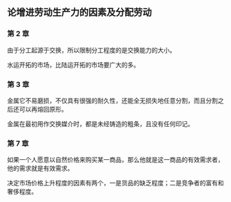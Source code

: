 ## 论增进劳动生产力的因素及分配劳动

### 第 2 章

由于分工起源于交换，所以限制分工程度的是交换能力的大小。

水运开拓的市场，比陆运开拓的市场要广大的多。

### 第 3 章

金属它不易磨损，不仅具有很强的耐久性，还能全无损失地任意分割，而且分割之后还可以再熔回原形。

金属在最初用作交换媒介时，都是未经铸造的粗条，且没有任何印记。

### 第 7 章

如果一个人愿意以自然价格来购买某一商品，那么他就是这一商品的有效需求者，他的需求就是有效需求。

决定市场价格上升程度的因素有两个，一是货品的缺乏程度；二是竞争者的富有和奢侈程度。

